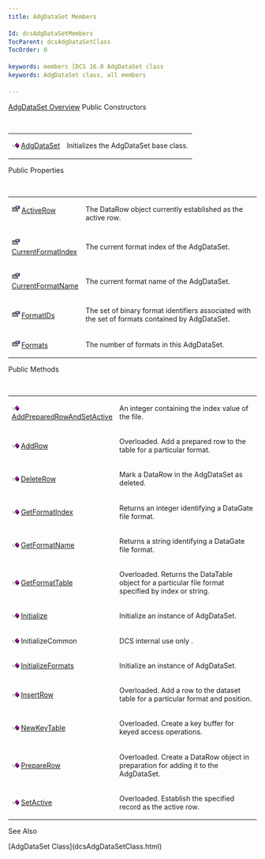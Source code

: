 ```yaml
---
title: AdgDataSet Members

Id: dcsAdgDataSetMembers
TocParent: dcsAdgDataSetClass
TocOrder: 0

keywords: members [DCS 16.0 AdgDataSet class
keywords: AdgDataSet class, all members

---
```


[AdgDataSet Overview](dcsAdgDataSetClass.html) 
Public Constructors

<br />

<table class="dtTABLE" id="table4" x-use-null-cells="x-use-null-cells" style="border-spacing: 0px" cellspacing="0">
          <colgroup span="1">
            <col span="1" style="WIDTH: 30%" />
            <col span="1" style="WIDTH: 70%" />
          </colgroup>
          <tr valign="top">
            <td colspan="1" rowspan="1">

<img alt="public property" src="Images/PUBLIC%20METHOD.GIF" x-maintain-ratio="TRUE" width="15" height="11" border="0" /> [ AdgDataSet](dcsAdgDataSetClassConstructorsMain.html) 
</td>
            <td colspan="1" rowspan="1">

Initializes the AdgDataSet base class.
</td>
          </tr>
</table>

Public Properties

<br />

<table class="dtTABLE" id="table2" x-use-null-cells="x-use-null-cells" style="border-spacing: 0px" cellspacing="0">
          <colgroup span="1">
            <col span="1" style="WIDTH: 20%" />
            <col span="1" style="WIDTH: 70%" />
          </colgroup>
          <tr valign="top">
            <td colspan="1" rowspan="1">

<img alt="public property" src="Images/property.bmp" width="16" height="16" border="0" /> [ ActiveRow](dcsAdgDataSetClassActiveRowProperty.html) 
</td>
            <td colspan="1" rowspan="1">

The DataRow object currently established as the active row.
</td>
          </tr>
          <tr>
            <td colspan="1" rowspan="1">

<img alt="public property" src="Images/property.bmp" width="16" height="16" border="0" /> [ CurrentFormatIndex](dcsAdgDataSetClassCurrentFormatIndexProperty.html) 
</td>
            <td colspan="1" rowspan="1">

The current format index of the AdgDataSet.
</td>
          </tr>
          <tr>
            <td colspan="1" rowspan="1">

<img alt="public property" src="Images/property.bmp" width="16" height="16" border="0" /> [ CurrentFormatName](dcsAdgDataSetClassCurrentFormatNameProperty.html) 
</td>
            <td colspan="1" rowspan="1">

The current format name of the AdgDataSet.
</td>
          </tr>
          <tr>
            <td colspan="1" rowspan="1">

<img alt="public property" src="Images/property.bmp" width="16" height="16" border="0" /> [ FormatIDs](dcsAdgDataSetClassFormatIDsProperty.html) 
</td>
            <td colspan="1" rowspan="1">

The set of binary format identifiers associated with the set of formats contained by AdgDataSet.
</td>
          </tr>
          <tr>
            <td colspan="1" rowspan="1">

<img alt="public property" src="Images/property.bmp" width="16" height="16" border="0" /> [ Formats](dcsAdgDataSetClassFormatsProperty.html) 
</td>
            <td colspan="1" rowspan="1">

The number of formats in this AdgDataSet.
</td>
          </tr>
</table>

Public Methods

<br />

<table class="dtTABLE" id="table3" x-use-null-cells="x-use-null-cells" style="border-spacing: 0px" cellspacing="0">
          <colgroup span="1">
            <col span="1" style="WIDTH: 30%" />
            <col span="1" style="WIDTH: 70%" />
          </colgroup>
          <tr valign="top">
            <td colspan="1" rowspan="1">

<img alt="public property" src="Images/PUBLIC%20METHOD.GIF" x-maintain-ratio="TRUE" width="15" height="11" border="0" /> [ AddPreparedRowAndSetActive](dcsAdgDataSetClassAddPreparedRowAndSetActiveMethod.html) 
</td>
            <td colspan="1" rowspan="1">

An integer containing the index value of the file.
</td>
          </tr>
          <tr>
            <td colspan="1" rowspan="1">

<img alt="public property" src="Images/PUBLIC%20METHOD.GIF" x-maintain-ratio="TRUE" width="15" height="11" border="0" /> [ AddRow](dcsAdgDataSetClassAddRowMethods.html) 
</td>
            <td colspan="1" rowspan="1">

Overloaded. Add a prepared row to the table for a particular format.
</td>
          </tr>
          <tr>
            <td colspan="1" rowspan="1">

<img alt="public property" src="Images/PUBLIC%20METHOD.GIF" x-maintain-ratio="TRUE" width="15" height="11" border="0" /> [ DeleteRow](dcsAdgDataSetClassDeleteRowMethod.html) 
</td>
            <td colspan="1" rowspan="1">

Mark a DataRow in the AdgDataSet as deleted.
</td>
          </tr>
          <tr>
            <td colspan="1" rowspan="1">

<img alt="public property" src="Images/PUBLIC%20METHOD.GIF" x-maintain-ratio="TRUE" width="15" height="11" border="0" /> [ GetFormatIndex](dcsAdgDataSetClassGetFormatIndexMethod.html) 
</td>
            <td colspan="1" rowspan="1">

Returns an integer identifying a DataGate file format.
</td>
          </tr>
          <tr>
            <td colspan="1" rowspan="1">

<img alt="public property" src="Images/PUBLIC%20METHOD.GIF" x-maintain-ratio="TRUE" width="15" height="11" border="0" /> [ GetFormatName](dcsAdgDataSetClassGetFormatNameMethod.html) 
</td>
            <td colspan="1" rowspan="1">

Returns a string identifying a DataGate file format.
</td>
          </tr>
          <tr>
            <td colspan="1" rowspan="1">

<img alt="public property" src="Images/PUBLIC%20METHOD.GIF" x-maintain-ratio="TRUE" width="15" height="11" border="0" /> [ GetFormatTable](dcsAdgDataSetClassGetFormatTableMethods.html) 
</td>
            <td colspan="1" rowspan="1">

Overloaded. Returns the DataTable object for a particular file format specified by index or string.
</td>
          </tr>
          <tr>
            <td colspan="1" rowspan="1">

<img alt="public property" src="Images/PUBLIC%20METHOD.GIF" x-maintain-ratio="TRUE" width="15" height="11" border="0" /> [ Initialize](dcsAdgDataSetClassInitializeMethod.html) 
</td>
            <td colspan="1" rowspan="1">

Initialize an instance of AdgDataSet.
</td>
          </tr>
          <tr>
            <td colspan="1" rowspan="1">

<img height="11" alt="public property" src="Images/PUBLIC%20METHOD.GIF" width="15" border="0" x-maintain-ratio="TRUE" /> InitializeCommon
</td>
            <td colspan="1" rowspan="1">

DCS internal use only .
</td>
          </tr>
          <tr>
            <td colspan="1" rowspan="1">

<img alt="public property" src="Images/PUBLIC%20METHOD.GIF" x-maintain-ratio="TRUE" width="15" height="11" border="0" /> [ InitializeFormats](dcsAdgDataSetClassInitializeMethod.html) 
</td>
            <td colspan="1" rowspan="1">

Initialize an instance of AdgDataSet.
</td>
          </tr>
          <tr>
            <td colspan="1" rowspan="1">

<img height="11" alt="public property" src="Images/PUBLIC%20METHOD.GIF" width="15" border="0" x-maintain-ratio="TRUE" /> [ InsertRow](dcsAdgDataSetClassInsertRowMethods.html) 
</td>
            <td colspan="1" rowspan="1">

Overloaded. Add a row to the dataset table for a particular format and position.
</td>
          </tr>
          <tr>
            <td colspan="1" rowspan="1">

<img alt="public property" src="Images/PUBLIC%20METHOD.GIF" x-maintain-ratio="TRUE" width="15" height="11" border="0" /> [ NewKeyTable](dcsAdgDataSetClassNewKeyTableMethods.html) 
</td>
            <td colspan="1" rowspan="1">

Overloaded. Create a key buffer for keyed access operations.
</td>
          </tr>
          <tr>
            <td colspan="1" rowspan="1">

<img alt="public property" src="Images/PUBLIC%20METHOD.GIF" x-maintain-ratio="TRUE" width="15" height="11" border="0" /> [ PrepareRow](dcsAdgDataSetClassPrepareRowMethodMain.html) 
</td>
            <td colspan="1" rowspan="1">

Overloaded. Create a DataRow object in preparation for adding it to the AdgDataSet.
</td>
          </tr>
          <tr>
            <td colspan="1" rowspan="1">

<img alt="public property" src="Images/PUBLIC%20METHOD.GIF" x-maintain-ratio="TRUE" width="15" height="11" border="0" /> [ SetActive](dcsAdgDataSetClassSetActiveMethods.html) 
</td>
            <td colspan="1" rowspan="1">

Overloaded. Establish the specified record as the active row.
</td>
          </tr>
</table>

See Also

<dl />
      [AdgDataSet Class](dcsAdgDataSetClass.html)


